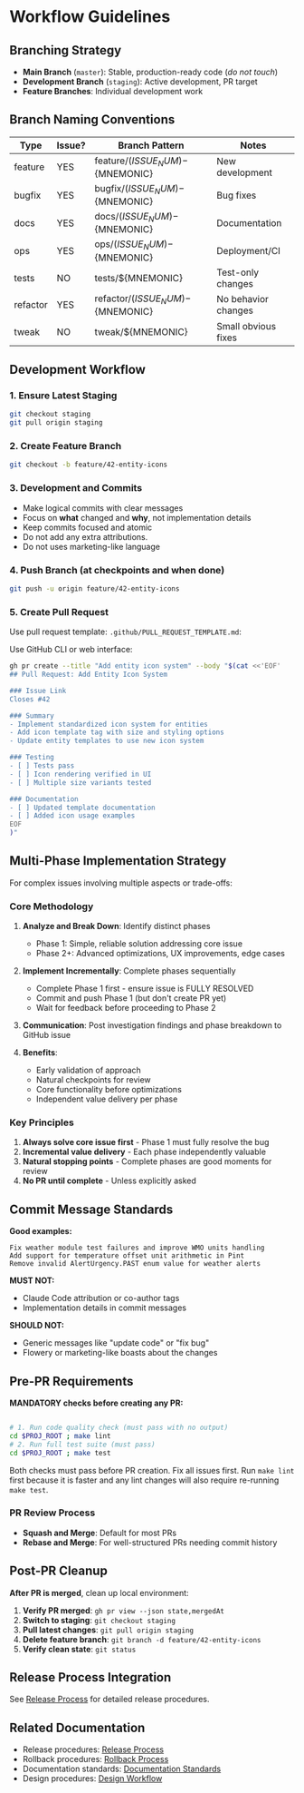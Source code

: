 # Workflow Guidelines

## Branching Strategy

- **Main Branch** (`master`): Stable, production-ready code (*do not touch*)
- **Development Branch** (`staging`): Active development, PR target
- **Feature Branches**: Individual development work

## Branch Naming Conventions

| Type     | Issue? | Branch Pattern                      | Notes                |
|----------|--------|-------------------------------------|----------------------|
| feature  | YES    | feature/$(ISSUE_NUM)-${MNEMONIC}    | New development      |
| bugfix   | YES    | bugfix/$(ISSUE_NUM)-${MNEMONIC}     | Bug fixes            |
| docs     | YES    | docs/$(ISSUE_NUM)-${MNEMONIC}       | Documentation        |
| ops      | YES    | ops/$(ISSUE_NUM)-${MNEMONIC}        | Deployment/CI        |
| tests    | NO     | tests/${MNEMONIC}                   | Test-only changes    |
| refactor | YES    | refactor/$(ISSUE_NUM)-${MNEMONIC}   | No behavior changes  |
| tweak    | NO     | tweak/${MNEMONIC}                   | Small obvious fixes  |

## Development Workflow

### 1. Ensure Latest Staging
```bash
git checkout staging
git pull origin staging
```

### 2. Create Feature Branch
```bash
git checkout -b feature/42-entity-icons
```

### 3. Development and Commits
- Make logical commits with clear messages
- Focus on **what** changed and **why**, not implementation details
- Keep commits focused and atomic
- Do not add any extra attributions.
- Do not uses marketing-like language

### 4. Push Branch (at checkpoints and when done)
```bash
git push -u origin feature/42-entity-icons
```

### 5. Create Pull Request
Use pull request template: `.github/PULL_REQUEST_TEMPLATE.md`:

Use GitHub CLI or web interface:
```bash
gh pr create --title "Add entity icon system" --body "$(cat <<'EOF'
## Pull Request: Add Entity Icon System

### Issue Link
Closes #42

### Summary
- Implement standardized icon system for entities
- Add icon template tag with size and styling options
- Update entity templates to use new icon system

### Testing
- [ ] Tests pass
- [ ] Icon rendering verified in UI
- [ ] Multiple size variants tested

### Documentation
- [ ] Updated template documentation
- [ ] Added icon usage examples
EOF
)"
```

## Multi-Phase Implementation Strategy

For complex issues involving multiple aspects or trade-offs:

### Core Methodology

1. **Analyze and Break Down**: Identify distinct phases
   - Phase 1: Simple, reliable solution addressing core issue
   - Phase 2+: Advanced optimizations, UX improvements, edge cases

2. **Implement Incrementally**: Complete phases sequentially  
   - Complete Phase 1 first - ensure issue is FULLY RESOLVED
   - Commit and push Phase 1 (but don't create PR yet)
   - Wait for feedback before proceeding to Phase 2

3. **Communication**: Post investigation findings and phase breakdown to GitHub issue

4. **Benefits**:
   - Early validation of approach
   - Natural checkpoints for review
   - Core functionality before optimizations
   - Independent value delivery per phase

### Key Principles
1. **Always solve core issue first** - Phase 1 must fully resolve the bug
2. **Incremental value delivery** - Each phase independently valuable
3. **Natural stopping points** - Complete phases are good moments for review
4. **No PR until complete** - Unless explicitly asked

## Commit Message Standards

**Good examples:**
```
Fix weather module test failures and improve WMO units handling
Add support for temperature offset unit arithmetic in Pint
Remove invalid AlertUrgency.PAST enum value for weather alerts
```

**MUST NOT:**
- Claude Code attribution or co-author tags
- Implementation details in commit messages

**SHOULD NOT:**
- Generic messages like "update code" or "fix bug"
- Flowery or marketing-like boasts about the changes

## Pre-PR Requirements

**MANDATORY checks before creating any PR:**

```bash

# 1. Run code quality check (must pass with no output)
cd $PROJ_ROOT ; make lint
# 2. Run full test suite (must pass)
cd $PROJ_ROOT ; make test
```

Both checks must pass before PR creation. Fix all issues first. Run `make lint` first because it is faster and any lint changes will also require re-running `make test`.

### PR Review Process

- **Squash and Merge**: Default for most PRs
- **Rebase and Merge**: For well-structured PRs needing commit history

## Post-PR Cleanup

**After PR is merged**, clean up local environment:

1. **Verify PR merged**: `gh pr view --json state,mergedAt`
2. **Switch to staging**: `git checkout staging`  
3. **Pull latest changes**: `git pull origin staging`
4. **Delete feature branch**: `git branch -d feature/42-entity-icons`
5. **Verify clean state**: `git status`

## Release Process Integration

See [Release Process](release-process.md) for detailed release procedures.

## Related Documentation
- Release procedures: [Release Process](release-process.md)
- Rollback procedures: [Rollback Process](rollback-process.md)
- Documentation standards: [Documentation Standards](documentation-standards.md)
- Design procedures: [Design Workflow](design-workflow.md)

